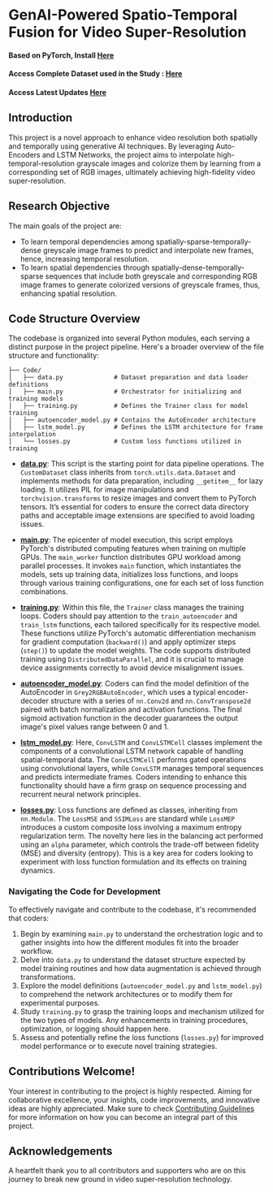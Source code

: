 # GenAI-Powered Spatio-Temporal Fusion for Video Super-Resolution

#### Based on PyTorch, Install [Here](https://pytorch.org/get-started/locally/)
#### Access Complete Dataset used in the Study : [Here](https://www.kaggle.com/datasets/isiddharth/spatio-temporal-data-of-moon-rise-in-raw-and-tif)
#### Access Latest Updates [Here](https://github.com/iSiddharth20/Generative-AI-Based-Spatio-Temporal-Fusion)


## Introduction
This project is a novel approach to enhance video resolution both spatially and temporally using generative AI techniques. By leveraging Auto-Encoders and LSTM Networks, the project aims to interpolate high-temporal-resolution grayscale images and colorize them by learning from a corresponding set of RGB images, ultimately achieving high-fidelity video super-resolution.


## Research Objective
The main goals of the project are:
- To learn temporal dependencies among spatially-sparse-temporally-dense greyscale image frames to predict and interpolate new frames, hence, increasing temporal resolution.
- To learn spatial dependencies through spatially-dense-temporally-sparse sequences that include both greyscale and corresponding RGB image frames to generate colorized versions of greyscale frames, thus, enhancing spatial resolution.


## Code Structure Overview
The codebase is organized into several Python modules, each serving a distinct purpose in the project pipeline. Here's a broader overview of the file structure and functionality:

```
├── Code/
│   ├── data.py              # Dataset preparation and data loader definitions
│   ├── main.py              # Orchestrator for initializing and training models
│   ├── training.py          # Defines the Trainer class for model training
│   ├── autoencoder_model.py # Contains the AutoEncoder architecture
│   ├── lstm_model.py        # Defines the LSTM architecture for frame interpolation
│   └── losses.py            # Custom loss functions utilized in training
```

- **[data.py](https://github.com/iSiddharth20/Generative-AI-Based-Spatio-Temporal-Fusion/blob/main/Code/data.py)**: This script is the starting point for data pipeline operations. The `CustomDataset` class inherits from `torch.utils.data.Dataset` and implements methods for data preparation, including `__getitem__` for lazy loading. It utilizes PIL for image manipulations and `torchvision.transforms` to resize images and convert them to PyTorch tensors. It’s essential for coders to ensure the correct data directory paths and acceptable image extensions are specified to avoid loading issues.

- **[main.py](https://github.com/iSiddharth20/Generative-AI-Based-Spatio-Temporal-Fusion/blob/main/Code/main.py)**: The epicenter of model execution, this script employs PyTorch's distributed computing features when training on multiple GPUs. The `main_worker` function distributes GPU workload among parallel processes. It invokes `main` function, which instantiates the models, sets up training data, initializes loss functions, and loops through various training configurations, one for each set of loss function combinations.

- **[training.py](https://github.com/iSiddharth20/Generative-AI-Based-Spatio-Temporal-Fusion/blob/main/Code/training.py)**: Within this file, the `Trainer` class manages the training loops. Coders should pay attention to the `train_autoencoder` and `train_lstm` functions, each tailored specifically for its respective model. These functions utilize PyTorch's automatic differentiation mechanism for gradient computation (`backward()`) and apply optimizer steps (`step()`) to update the model weights. The code supports distributed training using `DistributedDataParallel`, and it is crucial to manage device assignments correctly to avoid device misalignment issues.

- **[autoencoder_model.py](https://github.com/iSiddharth20/Generative-AI-Based-Spatio-Temporal-Fusion/blob/main/Code/autoencoder_model.py)**: Coders can find the model definition of the AutoEncoder in `Grey2RGBAutoEncoder`, which uses a typical encoder-decoder structure with a series of `nn.Conv2d` and `nn.ConvTranspose2d` paired with batch normalization and activation functions. The final sigmoid activation function in the decoder guarantees the output image's pixel values range between 0 and 1.

- **[lstm_model.py](https://github.com/iSiddharth20/Generative-AI-Based-Spatio-Temporal-Fusion/blob/main/Code/lstm_model.py)**: Here, `ConvLSTM` and `ConvLSTMCell` classes implement the components of a convolutional LSTM network capable of handling spatial-temporal data. The `ConvLSTMCell` performs gated operations using convolutional layers, while `ConvLSTM` manages temporal sequences and predicts intermediate frames. Coders intending to enhance this functionality should have a firm grasp on sequence processing and recurrent neural network principles.

- **[losses.py](https://github.com/iSiddharth20/Generative-AI-Based-Spatio-Temporal-Fusion/blob/main/Code/losses.py)**: Loss functions are defined as classes, inheriting from `nn.Module`. The `LossMSE` and `SSIMLoss` are standard while `LossMEP` introduces a custom composite loss involving a maximum entropy regularization term. The novelty here lies in the balancing act performed using an `alpha` parameter, which controls the trade-off between fidelity (MSE) and diversity (entropy). This is a key area for coders looking to experiment with loss function formulation and its effects on training dynamics.


### Navigating the Code for Development
To effectively navigate and contribute to the codebase, it's recommended that coders:
1. Begin by examining `main.py` to understand the orchestration logic and to gather insights into how the different modules fit into the broader workflow.
2. Delve into `data.py` to understand the dataset structure expected by model training routines and how data augmentation is achieved through transformations.
3. Explore the model definitions (`autoencoder_model.py` and `lstm_model.py`) to comprehend the network architectures or to modify them for experimental purposes.
4. Study `training.py` to grasp the training loops and mechanism utilized for the two types of models. Any enhancements in training procedures, optimization, or logging should happen here.
5. Assess and potentially refine the loss functions (`losses.py`) for improved model performance or to execute novel training strategies.


## Contributions Welcome!
Your interest in contributing to the project is highly respected. Aiming for collaborative excellence, your insights, code improvements, and innovative ideas are highly appreciated. Make sure to check [Contributing Guidelines](https://github.com/iSiddharth20/Generative-AI-Based-Spatio-Temporal-Fusion/blob/main/CONTRIBUTING.md) for more information on how you can become an integral part of this project.


## Acknowledgements
A heartfelt thank you to all contributors and supporters who are on this journey to break new ground in video super-resolution technology.

